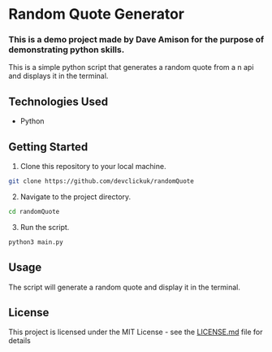 # Random Quote Generator

### This is a demo project made by Dave Amison for the purpose of demonstrating python skills.

This is a simple python script that generates a random quote from a n api and displays it in the terminal.

## Technologies Used

- Python

## Getting Started

1. Clone this repository to your local machine.

```bash
git clone https://github.com/devclickuk/randomQuote
```


2. Navigate to the project directory.

```bash
cd randomQuote
```

3. Run the script.

```bash
python3 main.py
```

## Usage

The script will generate a random quote and display it in the terminal.

## License

This project is licensed under the MIT License - see the [LICENSE.md](LICENSE.md) file for details
